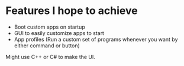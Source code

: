 # Features I hope to achieve

* Boot custom apps on startup
* GUI to easily customize apps to start
* App profiles (Run a custom set of programs whenever you want by either command or button)

Might use C++ or C# to make the UI. 

